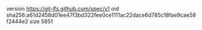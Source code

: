 version https://git-lfs.github.com/spec/v1
oid sha256:a61d2458d01ee47f3bd322fee0ce1111ac22dace6d785c18fae9cae58f2444e2
size 5851
